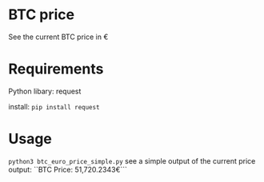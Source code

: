 # BTC price
See the current BTC price in €

# Requirements
Python libary: request

install: ```pip install request```

# Usage
```python3 btc_euro_price_simple.py``` see a simple output of the current price
<br>
output: ``BTC Price: 51,720.2343€```
